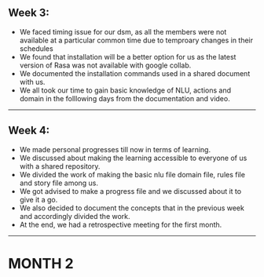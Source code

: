 













## Week 3:

- We faced timing issue for our dsm, as all the members were not available at a particular common time due to temproary changes in their schedules
- We found that installation will be a better option for us as the latest version of Rasa was not available with google collab. 
- We documented the installation commands used in a shared document with us.
- We all took our time to gain basic knowledge of NLU, actions and domain in the folllowing days from the documentation and video.



-----------------------------

## Week 4:
- We made personal progresses till now in terms of learning.
- We discussed about making the learning accessible to everyone of us with a shared repository.
- We divided the work of making the basic nlu file domain file, rules file and story file among us.
- We got advised to make a progress file and we discussed about it to give it a go.
- We also decided to document the concepts that in the previous week and accordingly divided the work.
- At the end, we had a retrospective meeting for the first month.

----------------------------------

# MONTH 2

